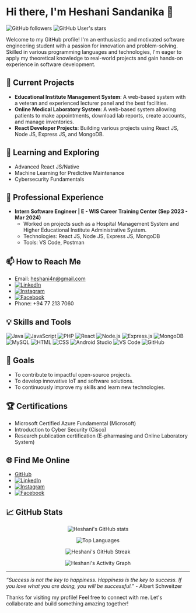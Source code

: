 # Hi there, I'm Heshani Sandanika 👋

![GitHub followers](https://img.shields.io/github/followers/heshani9918?style=social) ![GitHub User's stars](https://img.shields.io/github/stars/heshani9918?style=social)

Welcome to my GitHub profile! I'm an enthusiastic and motivated software engineering student with a passion for innovation and problem-solving. Skilled in various programming languages and technologies, I'm eager to apply my theoretical knowledge to real-world projects and gain hands-on experience in software development.

## 🔭 Current Projects

- **Educational Institute Management System**: A web-based system with a veteran and experienced lecturer panel and the best facilities.
- **Online Medical Laboratory System**: A web-based system allowing patients to make appointments, download lab reports, create accounts, and manage inventories.
- **React Developer Projects**: Building various projects using React JS, Node JS, Express JS, and MongoDB.

## 🌱 Learning and Exploring

- Advanced React JS/Native
- Machine Learning for Predictive Maintenance
- Cybersecurity Fundamentals

## 💼 Professional Experience

- **Intern Software Engineer | E - WIS Career Training Center (Sep 2023 - Mar 2024)**
  - Worked on projects such as a Hospital Management System and Higher Educational Institute Administrative System.
  - Technologies: React JS, Node JS, Express JS, MongoDB
  - Tools: VS Code, Postman

## 📫 How to Reach Me

- Email: [heshani4n@gmail.com](mailto:heshani4n@gmail.com)
- [![LinkedIn](https://img.shields.io/badge/LinkedIn-Heshani_Sandanika-blue?style=flat&logo=linkedin)](https://www.linkedin.com/in/heshani-sandanika-58597a207)
- [![Instagram](https://img.shields.io/badge/Instagram-_.heshizin._-pink?style=flat&logo=instagram)](https://www.instagram.com/_.heshizin._/?hl=en)
- [![Facebook](https://img.shields.io/badge/Facebook-Heshani_Sandanika-blue?style=flat&logo=facebook)](https://web.facebook.com/profile.php?id=100013881888584)
- Phone: +94 77 213 7060

## 💡 Skills and Tools

![Java](https://img.shields.io/badge/Java-ED8B00?style=for-the-badge&logo=java&logoColor=white)
![JavaScript](https://img.shields.io/badge/JavaScript-323330?style=for-the-badge&logo=javascript&logoColor=F7DF1E)
![PHP](https://img.shields.io/badge/PHP-777BB4?style=for-the-badge&logo=php&logoColor=white)
![React](https://img.shields.io/badge/React-20232A?style=for-the-badge&logo=react&logoColor=61DAFB)
![Node.js](https://img.shields.io/badge/Node.js-43853D?style=for-the-badge&logo=node-dot-js&logoColor=white)
![Express.js](https://img.shields.io/badge/Express.js-404D59?style=for-the-badge)
![MongoDB](https://img.shields.io/badge/MongoDB-4EA94B?style=for-the-badge&logo=mongodb&logoColor=white)
![MySQL](https://img.shields.io/badge/MySQL-00000F?style=for-the-badge&logo=mysql&logoColor=white)
![HTML](https://img.shields.io/badge/HTML5-E34F26?style=for-the-badge&logo=html5&logoColor=white)
![CSS](https://img.shields.io/badge/CSS3-1572B6?style=for-the-badge&logo=css3&logoColor=white)
![Android Studio](https://img.shields.io/badge/Android_Studio-3DDC84?style=for-the-badge&logo=android-studio&logoColor=white)
![VS Code](https://img.shields.io/badge/VS_Code-007ACC?style=for-the-badge&logo=visual-studio-code&logoColor=white)
![GitHub](https://img.shields.io/badge/GitHub-100000?style=for-the-badge&logo=github&logoColor=white)

## 🚀 Goals

- To contribute to impactful open-source projects.
- To develop innovative IoT and software solutions.
- To continuously improve my skills and learn new technologies.

## 🏆 Certifications

- Microsoft Certified Azure Fundamental (Microsoft)
- Introduction to Cyber Security (Cisco)
- Research publication certification (E-pharmasing and Online Laboratory System)

## 🌐 Find Me Online

- [GitHub](https://github.com/heshani9918)
- [![LinkedIn](https://img.shields.io/badge/LinkedIn-Heshani_Sandanika-blue?style=flat&logo=linkedin)](https://www.linkedin.com/in/heshani-sandanika-58597a207)
- [![Instagram](https://img.shields.io/badge/Instagram-_.heshizin._-pink?style=flat&logo=instagram)](https://www.instagram.com/_.heshizin._/?hl=en)
- [![Facebook](https://img.shields.io/badge/Facebook-Heshani_Sandanika-blue?style=flat&logo=facebook)](https://web.facebook.com/profile.php?id=100013881888584)

## 📈 GitHub Stats

<p align="center">
  <img src="https://YOUR-INSTANCE.vercel.app/api?username=heshani9918&show_icons=true&theme=radical" alt="Heshani's GitHub stats" />
</p>

<p align="center">
  <img src="https://YOUR-INSTANCE.vercel.app/api/top-langs/?username=heshani9918&layout=compact&theme=radical" alt="Top Languages" />
</p>

<p align="center">
  <img src="https://github-readme-streak-stats.herokuapp.com/?user=heshani9918&theme=radical" alt="Heshani's GitHub Streak" />
</p>

<p align="center">
  <img src="https://github-readme-activity-graph.vercel.app/graph?username=heshani9918&theme=react-dark&hide_border=true&area=true&area_color=FF0000&line=FFFFFF&radius=16&custom_title=Monthly%20Contribution%20Graph&area_color=00ff00&line=ff0000&color=79ff97&bg_color=00000000" alt="Heshani's Activity Graph" />
</p>

---

*“Success is not the key to happiness. Happiness is the key to success. If you love what you are doing, you will be successful.”* - Albert Schweitzer

Thanks for visiting my profile! Feel free to connect with me. Let's collaborate and build something amazing together!
